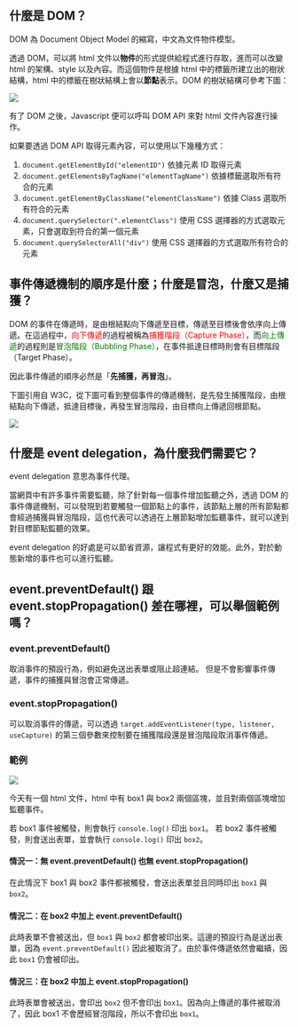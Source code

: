 ## 什麼是 DOM？
DOM 為 Document Object Model 的縮寫，中文為文件物件模型。

透過 DOM，可以將 html 文件以**物件**的形式提供給程式進行存取，進而可以改變 html 的架構、style 以及內容。而這個物件是根據 html 中的標籤所建立出的樹狀結構，html 中的標籤在樹狀結構上會以**節點**表示。DOM 的樹狀結構可參考下圖：

![](https://upload.wikimedia.org/wikipedia/commons/thumb/5/5a/DOM-model.svg/330px-DOM-model.svg.png)

有了 DOM 之後，Javascript 便可以呼叫 DOM API 來對 html 文件內容進行操作。

如果要透過 DOM API 取得元素內容，可以使用以下幾種方式：
1. `document.getElementById("elementID")`
依據元素 ID 取得元素
2. `document.getElementsByTagName("elementTagName")`
依據標籤選取所有符合的元素
3. `document.getElementByClassName("elementClassName")`
依據 Class 選取所有符合的元素
4. `document.querySelector(".elementClass")`
使用 CSS 選擇器的方式選取元素，只會選取到符合的第一個元素
5. `document.querySelectorAll("div")`
使用 CSS 選擇器的方式選取所有符合的元素

## 事件傳遞機制的順序是什麼；什麼是冒泡，什麼又是捕獲？

DOM 的事件在傳遞時，是由根結點向下傳遞至目標，傳遞至目標後會依序向上傳遞。在這過程中，<font color=#FF0000>向下傳遞</font>的過程被稱為<font color=#FF0000>捕獲階段（Capture Phase）</font>，而<font color=#008000>向上傳遞</font>的過程則是<font color=#008000>冒泡階段（Bubbling Phase）</font>，在事件抵達目標時則會有目標階段（Target Phase）。

因此事件傳遞的順序必然是「**先捕獲，再冒泡**」。

下圖引用自 W3C，從下圖可看到整個事件的傳遞機制，是先發生捕獲階段，由根結點向下傳遞，抵達目標後，再發生冒泡階段，由目標向上傳遞回根節點。

![](https://www.w3.org/TR/DOM-Level-3-Events/images/eventflow.svg)

## 什麼是 event delegation，為什麼我們需要它？

event delegation 意思為事件代理。

當網頁中有許多事件需要監聽，除了針對每一個事件增加監聽之外，透過 DOM 的事件傳遞機制，可以發現到若要觸發一個節點上的事件，該節點上層的所有節點都會經過捕獲與冒泡階段，這也代表可以透過在上層節點增加監聽事件，就可以達到對目標節點監聽的效果。

event delegation 的好處是可以節省資源，讓程式有更好的效能。此外，對於動態新增的事件也可以進行監聽。

## event.preventDefault() 跟 event.stopPropagation() 差在哪裡，可以舉個範例嗎？

### event.preventDefault()
取消事件的預設行為，例如避免送出表單或阻止超連結。
但是不會影響事件傳遞，事件的捕獲與冒泡會正常傳遞。
### event.stopPropagation()
可以取消事件的傳遞，可以透過 `target.addEventListener(type, listener, useCapture)`  的第三個參數來控制要在捕獲階段還是冒泡階段取消事件傳遞。
### 範例
![](https://i.imgur.com/l05Aoth.png)

今天有一個 html 文件，html 中有 box1 與 box2 兩個區塊，並且對兩個區塊增加監聽事件。

若 box1 事件被觸發，則會執行 `console.log()` 印出 `box1`。
若 box2 事件被觸發，則會送出表單，並會執行 `console.log()` 印出 `box2`。

#### 情況一：無 event.preventDefault() 也無 event.stopPropagation()
在此情況下 box1 與 box2 事件都被觸發，會送出表單並且同時印出 `box1` 與 `box2`。

#### 情況二：在 box2 中加上 event.preventDefault()
此時表單不會被送出，但 `box1` 與 `box2` 都會被印出來。這邊的預設行為是送出表單，因為 `event.preventDefault()` 因此被取消了。由於事件傳遞依然會繼續，因此 `box1` 仍會被印出。

#### 情況三：在 box2 中加上 event.stopPropagation()
此時表單會被送出，會印出 `box2` 但不會印出 `box1`。因為向上傳遞的事件被取消了，因此 box1 不會歷經冒泡階段，所以不會印出 `box1`。